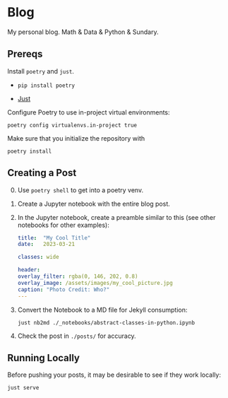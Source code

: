# Blog

My personal blog.  Math & Data & Python & Sundary.

## Prereqs

Install `poetry` and `just`.

- `pip install poetry`

- [Just](https://github.com/casey/just#installation)

Configure Poetry to use in-project virtual environments:

```shell
poetry config virtualenvs.in-project true
```

Make sure that you initialize the repository with

```shell
poetry install
```

## Creating a Post

0. Use `poetry shell` to get into a poetry venv.
1. Create a Jupyter notebook with the entire blog post.
2. In the Jupyter notebook, create a preamble similar to this (see other notebooks for other examples):

    ```yaml
    title:  "My Cool Title"
    date:   2023-03-21

    classes: wide

    header:
    overlay_filter: rgba(0, 146, 202, 0.8)
    overlay_image: /assets/images/my_cool_picture.jpg
    caption: "Photo Credit: Who?"
    ---
    ```

3. Convert the Notebook to a MD file for Jekyll consumption:

    ```shell
    just nb2md ./_notebooks/abstract-classes-in-python.ipynb
    ```

4. Check the post in `./posts/` for accuracy.

## Running Locally

Before pushing your posts, it may be desirable to see if they work locally:

```shell
just serve
```
